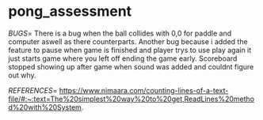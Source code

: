 # pong_assessment

*BUGS*=
There is a bug when the ball collides with 0,0 for paddle and computer aswell as there counterparts.
Another bug because i added the feature to pause when game is finished and player trys to use play again it just starts game where you left off ending the game early.
Scoreboard stopped showing up after game when sound was added and couldnt figure out why.

*REFERENCES*=
https://www.nimaara.com/counting-lines-of-a-text-file/#:~:text=The%20simplest%20way%20to%20get,ReadLines%20method%20with%20System.
